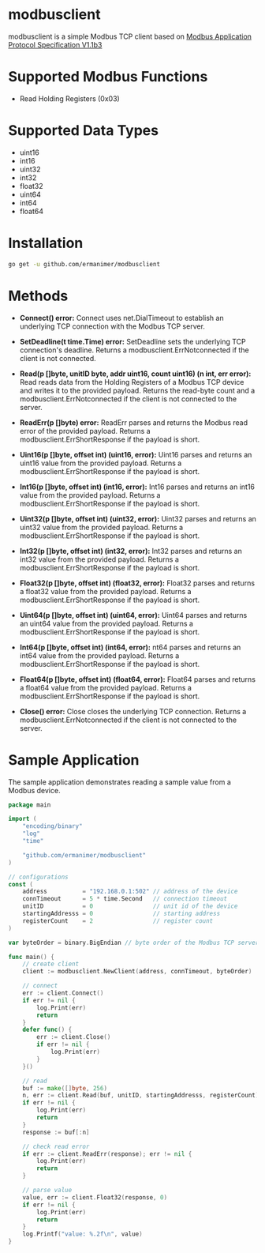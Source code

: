 # modbusclient
modbusclient is a simple Modbus TCP client based on [Modbus Application Protocol Specification V1.1b3](https://www.modbus.org/docs/Modbus_Application_Protocol_V1_1b3.pdf)

# Supported Modbus Functions

- Read Holding Registers (0x03)

# Supported Data Types

- uint16
- int16
- uint32
- int32
- float32
- uint64
- int64
- float64

# Installation

```bash
go get -u github.com/ermanimer/modbusclient
```

# Methods

- **Connect() error:** Connect uses net.DialTimeout to establish an underlying TCP connection with the Modbus TCP server.

- **SetDeadline(t time.Time) error:** SetDeadline sets the underlying TCP connection's deadline. Returns a modbusclient.ErrNotconnected if the client is not connected.

- **Read(p []byte, unitID byte, addr uint16, count uint16) (n int, err error):** Read reads data from the Holding Registers of a Modbus TCP device and writes it to the provided payload. Returns the read-byte count and a modbusclient.ErrNotconnected if the client is not connected to the server.
	
- **ReadErr(p []byte) error:** ReadErr parses and returns the Modbus read error of the provided payload. Returns a modbusclient.ErrShortResponse if the payload is short.

- **Uint16(p []byte, offset int) (uint16, error):** Uint16 parses and returns an uint16 value from the provided payload. Returns a modbusclient.ErrShortResponse if the payload is short.

- **Int16(p []byte, offset int) (int16, error):** Int16 parses and returns an int16 value from the provided payload. Returns a modbusclient.ErrShortResponse if the payload is short.

- **Uint32(p []byte, offset int) (uint32, error):** Uint32 parses and returns an uint32 value from the provided payload. Returns a modbusclient.ErrShortResponse if the payload is short.

- **Int32(p []byte, offset int) (int32, error):** Int32 parses and returns an int32 value from the provided payload. Returns a modbusclient.ErrShortResponse if the payload is short.

- **Float32(p []byte, offset int) (float32, error):** Float32 parses and returns a float32 value from the provided payload. Returns a modbusclient.ErrShortResponse if the payload is short.

- **Uint64(p []byte, offset int) (uint64, error):** Uint64 parses and returns an uint64 value from the provided payload. Returns a modbusclient.ErrShortResponse if the payload is short.

- **Int64(p []byte, offset int) (int64, error):** nt64 parses and returns an int64 value from the provided payload. Returns a modbusclient.ErrShortResponse if the payload is short.

- **Float64(p []byte, offset int) (float64, error):** Float64 parses and returns a float64 value from the provided payload. Returns a modbusclient.ErrShortResponse if the payload is short.

- **Close() error:** Close closes the underlying TCP connection. Returns a modbusclient.ErrNotconnected if the client is not connected to the server.

# Sample Application

The sample application demonstrates reading a sample value from a Modbus device. 

```go
package main

import (
	"encoding/binary"
	"log"
	"time"

	"github.com/ermanimer/modbusclient"
)

// configurations
const (
	address          = "192.168.0.1:502" // address of the device
	connTimeout      = 5 * time.Second   // connection timeout
	unitID           = 0                 // unit id of the device
	startingAddresss = 0                 // starting address
	registerCount    = 2                 // register count
)

var byteOrder = binary.BigEndian // byte order of the Modbus TCP server

func main() {
	// create client
	client := modbusclient.NewClient(address, connTimeout, byteOrder)

	// connect
	err := client.Connect()
	if err != nil {
		log.Print(err)
		return
	}
	defer func() {
		err := client.Close()
		if err != nil {
			log.Print(err)
		}
	}()

	// read
	buf := make([]byte, 256)
	n, err := client.Read(buf, unitID, startingAddresss, registerCount)
	if err != nil {
		log.Print(err)
		return
	}
	response := buf[:n]

	// check read error
	if err := client.ReadErr(response); err != nil {
		log.Print(err)
		return
	}

	// parse value
	value, err := client.Float32(response, 0)
	if err != nil {
		log.Print(err)
		return
	}
	log.Printf("value: %.2f\n", value)
}
```
